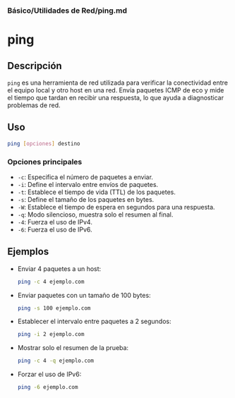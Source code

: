 ### **Básico/Utilidades de Red/ping.md**

# ping

## Descripción

`ping` es una herramienta de red utilizada para verificar la conectividad entre el equipo local y otro host en una red. Envía paquetes ICMP de eco y mide el tiempo que tardan en recibir una respuesta, lo que ayuda a diagnosticar problemas de red.

## Uso

```bash
ping [opciones] destino
```

### Opciones principales

- `-c`: Especifica el número de paquetes a enviar.
- `-i`: Define el intervalo entre envíos de paquetes.
- `-t`: Establece el tiempo de vida (TTL) de los paquetes.
- `-s`: Define el tamaño de los paquetes en bytes.
- `-W`: Establece el tiempo de espera en segundos para una respuesta.
- `-q`: Modo silencioso, muestra solo el resumen al final.
- `-4`: Fuerza el uso de IPv4.
- `-6`: Fuerza el uso de IPv6.

## Ejemplos

- Enviar 4 paquetes a un host:
  
  ```bash
  ping -c 4 ejemplo.com
  ```

- Enviar paquetes con un tamaño de 100 bytes:
  
  ```bash
  ping -s 100 ejemplo.com
  ```

- Establecer el intervalo entre paquetes a 2 segundos:
  
  ```bash
  ping -i 2 ejemplo.com
  ```

- Mostrar solo el resumen de la prueba:
  
  ```bash
  ping -c 4 -q ejemplo.com
  ```

- Forzar el uso de IPv6:
  
  ```bash
  ping -6 ejemplo.com
  ```
